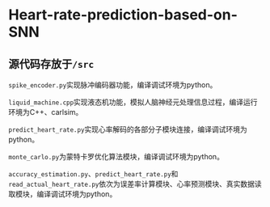 # Heart-rate-prediction-based-on-SNN

## 源代码存放于`/src`

`spike_encoder.py`实现脉冲编码器功能，编译调试环境为python。

`liquid_machine.cpp`实现液态机功能，模拟人脑神经元处理信息过程，编译运行环境为C++、carlsim。

`predict_heart_rate.py`实现心率解码的各部分子模块连接，编译调试环境为python。

`monte_carlo.py`为蒙特卡罗优化算法模块，编译调试环境为python。

`accuracy_estimation.py`、`predict_heart_rate.py`和`read_actual_heart_rate.py`依次为误差率计算模块、心率预测模块、真实数据读取模块，编译调试环境为python。
